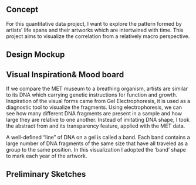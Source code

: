 ## Concept

For this quantitative data project, I want to explore the pattern formed by artists' life spans and their artworks which are intertwined with time. This project aims to visualize the correlation from a relatively macro perspective.

## Design Mockup

## Visual Inspiration& Mood board

If we compare the MET museum to a breathing organism, artists are similar to its DNA which carrying genetic instructions for function and growth. Inspiration of the visual forms came from Gel Electrophoresis, it is used as a diagnostic tool to visualize the fragments. Using electrophoresis, we can see how many different DNA fragments are present in a sample and how large they are relative to one another. Instead of imitating DNA shape, I took the abstract from and its transparency feature, applied with the MET data. 

A well-defined “line” of DNA on a gel is called a band. Each band contains a large number of DNA fragments of the same size that have all traveled as a group to the same position. In this visualization I adopted the ‘band’ shape to mark each year of the artwork.

## Preliminary Sketches